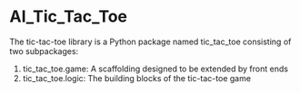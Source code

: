 # AI_Tic_Tac_Toe


The tic-tac-toe library is a Python package named tic_tac_toe consisting of two subpackages:

1. tic_tac_toe.game: A scaffolding designed to be extended by front ends
2. tic_tac_toe.logic: The building blocks of the tic-tac-toe game